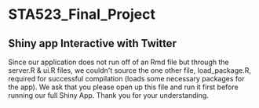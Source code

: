 # STA523_Final_Project
## Shiny app Interactive with Twitter 

Since our application does not run off of an Rmd file but through the server.R & ui.R files, we couldn't source the one other file, load_package.R, required for successful compilation (loads some necessary packages for the app). We ask that you please open up this file and run it first before running our full Shiny App. Thank you for your understanding.
